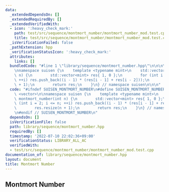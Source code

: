 ```yaml
---
data:
  _extendedDependsOn: []
  _extendedRequiredBy: []
  _extendedVerifiedWith:
  - icon: ':heavy_check_mark:'
    path: test/src/sequence/montmort_number/montmort_number_mod.test.cpp
    title: test/src/sequence/montmort_number/montmort_number_mod.test.cpp
  _isVerificationFailed: false
  _pathExtension: hpp
  _verificationStatusIcon: ':heavy_check_mark:'
  attributes:
    links: []
  bundledCode: "#line 1 \"library/sequence/montmort_number.hpp\"\n\n\n\n#include <vector>\n\
    \nnamespace suisen {\n    template <typename mint>\n    std::vector<mint> montmort_number(int\
    \ n) {\n        std::vector<mint> res{ 1, 0 };\n        for (int i = 2; i <= n;\
    \ ++i) res.push_back((i - 1) * (res[i - 1] + res[i - 2]));\n        res.resize(n\
    \ + 1);\n        return res;\n    }\n} // namespace suisen\n\n\n"
  code: "#ifndef SUISEN_MONTMORT_NUMBER\n#define SUISEN_MONTMORT_NUMBER\n\n#include\
    \ <vector>\n\nnamespace suisen {\n    template <typename mint>\n    std::vector<mint>\
    \ montmort_number(int n) {\n        std::vector<mint> res{ 1, 0 };\n        for\
    \ (int i = 2; i <= n; ++i) res.push_back((i - 1) * (res[i - 1] + res[i - 2]));\n\
    \        res.resize(n + 1);\n        return res;\n    }\n} // namespace suisen\n\
    \n#endif // SUISEN_MONTMORT_NUMBER\n"
  dependsOn: []
  isVerificationFile: false
  path: library/sequence/montmort_number.hpp
  requiredBy: []
  timestamp: '2022-07-10 22:02:36+09:00'
  verificationStatus: LIBRARY_ALL_AC
  verifiedWith:
  - test/src/sequence/montmort_number/montmort_number_mod.test.cpp
documentation_of: library/sequence/montmort_number.hpp
layout: document
title: Montmort Number
---
```

## Montmort Number